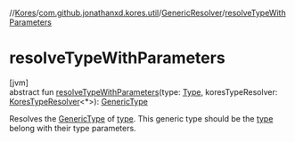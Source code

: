 //[Kores](../../../index.md)/[com.github.jonathanxd.kores.util](../index.md)/[GenericResolver](index.md)/[resolveTypeWithParameters](resolve-type-with-parameters.md)

# resolveTypeWithParameters

[jvm]\
abstract fun [resolveTypeWithParameters](resolve-type-with-parameters.md)(type: [Type](https://docs.oracle.com/javase/8/docs/api/java/lang/reflect/Type.html), koresTypeResolver: [KoresTypeResolver](../../com.github.jonathanxd.kores.type/-kores-type-resolver/index.md)<*>): [GenericType](../../com.github.jonathanxd.kores.type/-generic-type/index.md)

Resolves the [GenericType](../../com.github.jonathanxd.kores.type/-generic-type/index.md) of [type](resolve-type-with-parameters.md). This generic type should be the [type](resolve-type-with-parameters.md) belong with their type parameters.
